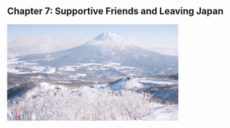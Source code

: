 ## Chapter 7: Supportive Friends and Leaving Japan

<!-- Hokkaido Mount Yotei -->
<img src="/images/countries/japan/hokkaido_mount_yotei.jpg" alt="Mount Yotei in Hokkaido" title="Mount Yotei, Hokkaido" style="width: 80%; max-width: 400px;" />
